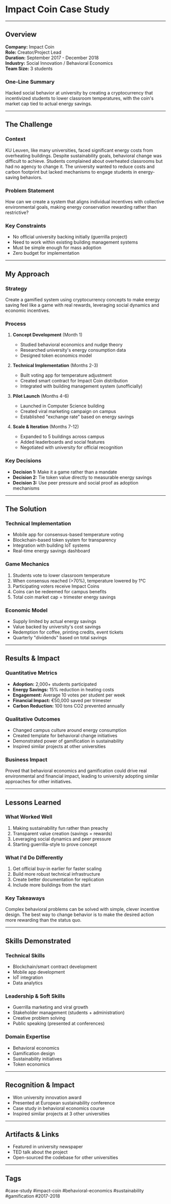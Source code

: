 # Impact Coin Case Study

---

## Overview

**Company:** Impact Coin  
**Role:** Creator/Project Lead  
**Duration:** September 2017 - December 2018  
**Industry:** Social Innovation / Behavioral Economics  
**Team Size:** 3 students  

### One-Line Summary
Hacked social behavior at university by creating a cryptocurrency that incentivized students to lower classroom temperatures, with the coin's market cap tied to actual energy savings.

---

## The Challenge

### Context
KU Leuven, like many universities, faced significant energy costs from overheating buildings. Despite sustainability goals, behavioral change was difficult to achieve. Students complained about overheated classrooms but had no agency to change it. The university wanted to reduce costs and carbon footprint but lacked mechanisms to engage students in energy-saving behaviors.

### Problem Statement
How can we create a system that aligns individual incentives with collective environmental goals, making energy conservation rewarding rather than restrictive?

### Key Constraints
- No official university backing initially (guerrilla project)
- Need to work within existing building management systems
- Must be simple enough for mass adoption
- Zero budget for implementation

---

## My Approach

### Strategy
Create a gamified system using cryptocurrency concepts to make energy saving feel like a game with real rewards, leveraging social dynamics and economic incentives.

### Process
1. **Concept Development** (Month 1)
   - Studied behavioral economics and nudge theory
   - Researched university's energy consumption data
   - Designed token economics model

2. **Technical Implementation** (Months 2-3)
   - Built voting app for temperature adjustment
   - Created smart contract for Impact Coin distribution
   - Integrated with building management system (unofficially)

3. **Pilot Launch** (Months 4-6)
   - Launched in Computer Science building
   - Created viral marketing campaign on campus
   - Established "exchange rate" based on energy savings

4. **Scale & Iteration** (Months 7-12)
   - Expanded to 5 buildings across campus
   - Added leaderboards and social features
   - Negotiated with university for official recognition

### Key Decisions
- **Decision 1:** Make it a game rather than a mandate
- **Decision 2:** Tie token value directly to measurable energy savings
- **Decision 3:** Use peer pressure and social proof as adoption mechanisms

---

## The Solution

### Technical Implementation
- Mobile app for consensus-based temperature voting
- Blockchain-based token system for transparency
- Integration with building IoT systems
- Real-time energy savings dashboard

### Game Mechanics
1. Students vote to lower classroom temperature
2. When consensus reached (>70%), temperature lowered by 1°C
3. Participating voters receive Impact Coins
4. Coins can be redeemed for campus benefits
5. Total coin market cap = trimester energy savings

### Economic Model
- Supply limited by actual energy savings
- Value backed by university's cost savings
- Redemption for coffee, printing credits, event tickets
- Quarterly "dividends" based on total savings

---

## Results & Impact

### Quantitative Metrics
- **Adoption:** 2,000+ students participated
- **Energy Savings:** 15% reduction in heating costs
- **Engagement:** Average 10 votes per student per week
- **Financial Impact:** €50,000 saved per trimester
- **Carbon Reduction:** 100 tons CO2 prevented annually

### Qualitative Outcomes
- Changed campus culture around energy consumption
- Created template for behavioral change initiatives
- Demonstrated power of gamification in sustainability
- Inspired similar projects at other universities

### Business Impact
Proved that behavioral economics and gamification could drive real environmental and financial impact, leading to university adopting similar approaches for other initiatives.

---

## Lessons Learned

### What Worked Well
1. Making sustainability fun rather than preachy
2. Transparent value creation (savings = rewards)
3. Leveraging social dynamics and peer pressure
4. Starting guerrilla-style to prove concept

### What I'd Do Differently
1. Get official buy-in earlier for faster scaling
2. Build more robust technical infrastructure
3. Create better documentation for replication
4. Include more buildings from the start

### Key Takeaways
Complex behavioral problems can be solved with simple, clever incentive design. The best way to change behavior is to make the desired action more rewarding than the status quo.

---

## Skills Demonstrated

### Technical Skills
- Blockchain/smart contract development
- Mobile app development
- IoT integration
- Data analytics

### Leadership & Soft Skills
- Guerrilla marketing and viral growth
- Stakeholder management (students + administration)
- Creative problem solving
- Public speaking (presented at conferences)

### Domain Expertise
- Behavioral economics
- Gamification design
- Sustainability initiatives
- Token economics

---

## Recognition & Impact
- Won university innovation award
- Presented at European sustainability conference
- Case study in behavioral economics course
- Inspired similar projects at 3 other universities

---

## Artifacts & Links
- Featured in university newspaper
- TED talk about the project
- Open-sourced the codebase for other universities

---

## Tags
#case-study #impact-coin #behavioral-economics #sustainability #gamification #2017-2018